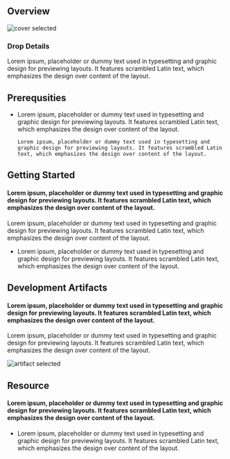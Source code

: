 
## Overview

![cover selected]("./img/Screenshot_11-2-2025_25738_msazure.visualstudio.com.jpeg")

### Drop Details
Lorem ipsum, placeholder or dummy text used in typesetting and graphic design for previewing layouts. It features scrambled Latin text, which emphasizes the design over content of the layout.

## Prerequsities

- Lorem ipsum, placeholder or dummy text used in typesetting and graphic design for previewing layouts. It features scrambled Latin text, which emphasizes the design over content of the layout. 

  ```shell
  Lorem ipsum, placeholder or dummy text used in typesetting and graphic design for previewing layouts. It features scrambled Latin text, which emphasizes the design over content of the layout.
  ```

      

## Getting Started
#### Lorem ipsum, placeholder or dummy text used in typesetting and graphic design for previewing layouts. It features scrambled Latin text, which emphasizes the design over content of the layout.
Lorem ipsum, placeholder or dummy text used in typesetting and graphic design for previewing layouts. It features scrambled Latin text, which emphasizes the design over content of the layout.
- Lorem ipsum, placeholder or dummy text used in typesetting and graphic design for previewing layouts. It features scrambled Latin text, which emphasizes the design over content of the layout.

## Development Artifacts
#### Lorem ipsum, placeholder or dummy text used in typesetting and graphic design for previewing layouts. It features scrambled Latin text, which emphasizes the design over content of the layout.
Lorem ipsum, placeholder or dummy text used in typesetting and graphic design for previewing layouts. It features scrambled Latin text, which emphasizes the design over content of the layout.


![artifact selected]("./img/Screenshot_28-8-2024_215234_www.figma.com.jpeg")

## Resource
#### Lorem ipsum, placeholder or dummy text used in typesetting and graphic design for previewing layouts. It features scrambled Latin text, which emphasizes the design over content of the layout.
- Lorem ipsum, placeholder or dummy text used in typesetting and graphic design for previewing layouts. It features scrambled Latin text, which emphasizes the design over content of the layout.
